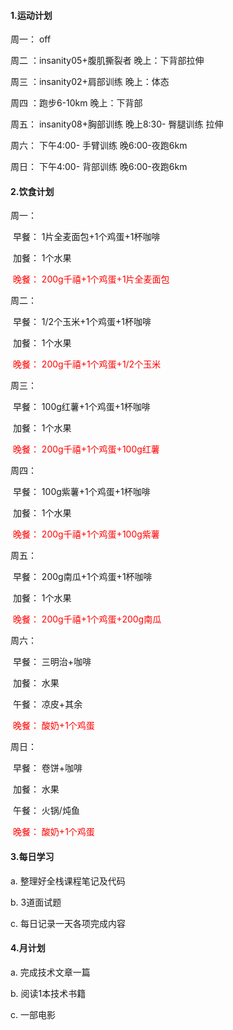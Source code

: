 #### 1.运动计划

周一： off

周二 ：insanity05+腹肌撕裂者			晚上：下背部拉伸

周三 ：insanity02+肩部训练				晚上：体态

周四 ：跑步6-10km							   晚上：下背部

周五： insanity08+胸部训练		    	晚上8:30- 臀腿训练				 拉伸

周六： 												    下午4:00- 手臂训练				 晚6:00-夜跑6km

周日： 												    下午4:00- 背部训练  			   晚6:00-夜跑6km

#### 2.饮食计划

周一：

​		早餐：		1片全麦面包+1个鸡蛋+1杯咖啡

​		加餐：		1个水果

​		<font color='red'>晚餐：		200g千禧+1个鸡蛋+1片全麦面包</font>

周二：

​		早餐：		1/2个玉米+1个鸡蛋+1杯咖啡

​		加餐：		1个水果

​		<font color='red'>晚餐：		200g千禧+1个鸡蛋+1/2个玉米</font>

周三：

​		早餐：		100g红薯+1个鸡蛋+1杯咖啡

​		加餐：		1个水果

​		<font color='red'>晚餐：		200g千禧+1个鸡蛋+100g红薯</font>

周四：

​		早餐：		100g紫薯+1个鸡蛋+1杯咖啡

​		加餐：		1个水果

​		<font color='red'>晚餐：		200g千禧+1个鸡蛋+100g紫薯</font>

周五：

​		早餐：		200g南瓜+1个鸡蛋+1杯咖啡

​		加餐：		1个水果

​		<font color='red'>晚餐：		200g千禧+1个鸡蛋+200g南瓜</font>

周六：

​		早餐：		三明治+咖啡

​		加餐：		水果

​		午餐：		凉皮+其余

​		<font color='red'>晚餐：		酸奶+1个鸡蛋</font>

周日：

​		早餐：		卷饼+咖啡

​		加餐：		水果

​		午餐：		火锅/炖鱼

​		<font color='red'>晚餐：		酸奶+1个鸡蛋</font>

#### 3.每日学习

a. 整理好全栈课程笔记及代码

b. 3道面试题

c. 每日记录一天各项完成内容

#### 4.月计划

a. 完成技术文章一篇

b. 阅读1本技术书籍

c. 一部电影

